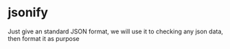 # jsonify
Just give an standard JSON format, we will use it to checking any json data, then format it as purpose

